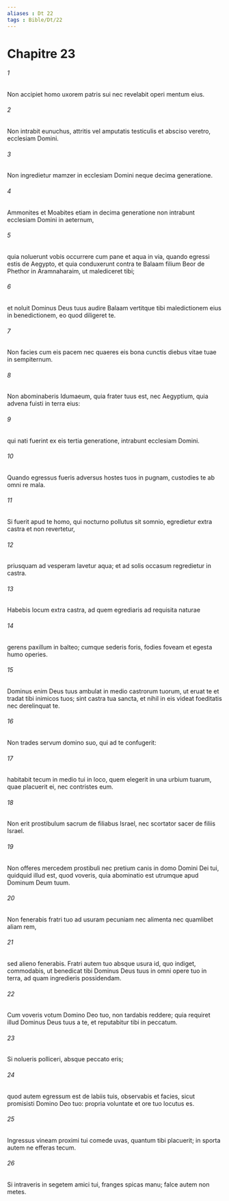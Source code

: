 ```yaml
---
aliases : Dt 22
tags : Bible/Dt/22
---
```


# Chapitre 23

###### 1
Non accipiet homo uxorem patris sui nec revelabit operi mentum eius.
###### 2
Non intrabit eunuchus, attritis vel amputatis testiculis et absciso veretro, ecclesiam Domini. 
###### 3
Non ingredietur mamzer in ecclesiam Domini neque decima generatione. 
###### 4
Ammonites et Moabites etiam in decima generatione non intrabunt ecclesiam Domini in aeternum, 
###### 5
quia noluerunt vobis occurrere cum pane et aqua in via, quando egressi estis de Aegypto, et quia conduxerunt contra te Balaam filium Beor de Phethor in Aramnaharaim, ut malediceret tibi; 
###### 6
et noluit Dominus Deus tuus audire Balaam vertitque tibi maledictionem eius in benedictionem, eo quod diligeret te. 
###### 7
Non facies cum eis pacem nec quaeres eis bona cunctis diebus vitae tuae in sempiternum.
###### 8
Non abominaberis Idumaeum, quia frater tuus est, nec Aegyptium, quia advena fuisti in terra eius: 
###### 9
qui nati fuerint ex eis tertia generatione, intrabunt ecclesiam Domini.
###### 10
Quando egressus fueris adversus hostes tuos in pugnam, custodies te ab omni re mala. 
###### 11
Si fuerit apud te homo, qui nocturno pollutus sit somnio, egredietur extra castra et non revertetur, 
###### 12
priusquam ad vesperam lavetur aqua; et ad solis occasum regredietur in castra. 
###### 13
Habebis locum extra castra, ad quem egrediaris ad requisita naturae 
###### 14
gerens paxillum in balteo; cumque sederis foris, fodies foveam et egesta humo operies. 
###### 15
Dominus enim Deus tuus ambulat in medio castrorum tuorum, ut eruat te et tradat tibi inimicos tuos; sint castra tua sancta, et nihil in eis videat foeditatis nec derelinquat te.
###### 16
Non trades servum domino suo, qui ad te confugerit: 
###### 17
habitabit tecum in medio tui in loco, quem elegerit in una urbium tuarum, quae placuerit ei, nec contristes eum.
###### 18
Non erit prostibulum sacrum de filiabus Israel, nec scortator sacer de filiis Israel. 
###### 19
Non offeres mercedem prostibuli nec pretium canis in domo Domini Dei tui, quidquid illud est, quod voveris, quia abominatio est utrumque apud Dominum Deum tuum.
###### 20
Non fenerabis fratri tuo ad usuram pecuniam nec alimenta nec quamlibet aliam rem, 
###### 21
sed alieno fenerabis. Fratri autem tuo absque usura id, quo indiget, commodabis, ut benedicat tibi Dominus Deus tuus in omni opere tuo in terra, ad quam ingredieris possidendam.
###### 22
Cum voveris votum Domino Deo tuo, non tardabis reddere; quia requiret illud Dominus Deus tuus a te, et reputabitur tibi in peccatum. 
###### 23
Si nolueris polliceri, absque peccato eris; 
###### 24
quod autem egressum est de labiis tuis, observabis et facies, sicut promisisti Domino Deo tuo: propria voluntate et ore tuo locutus es.
###### 25
Ingressus vineam proximi tui comede uvas, quantum tibi placuerit; in sporta autem ne efferas tecum. 
###### 26
Si intraveris in segetem amici tui, franges spicas manu; falce autem non metes.
